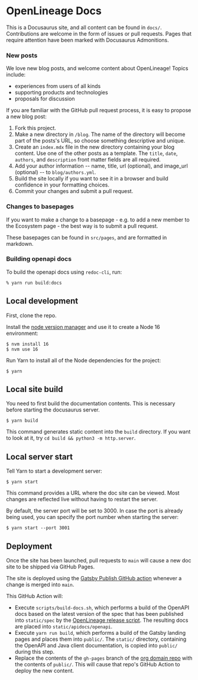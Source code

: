 # OpenLineage Docs

This is a Docusaurus site, and all content can be found in `docs/`. Contributions are welcome in the form of issues or pull requests. Pages that require attention have been marked with Docusaurus Admonitions.

### New posts

We love new blog posts, and welcome content about OpenLineage! Topics include:
* experiences from users of all kinds
* supporting products and technologies
* proposals for discussion

If you are familiar with the GitHub pull request process, it is easy to propose a new blog post:

1. Fork this project.
2. Make a new directory in `/blog`. The name of the directory will become part of the posts's URL, so choose something descriptive and unique.
3. Create an `index.mdx` file in the new directory containing your blog content. Use one of the other posts as a template. The `title`, `date`, `authors`, and `description` front matter fields are all required.
4. Add your author information -- name, title, url (optional), and image_url (optional) -- to `blog/authors.yml`. 
5. Build the site locally if you want to see it in a browser and build confidence in your formatting choices.
6. Commit your changes and submit a pull request. 

### Changes to basepages

If you want to make a change to a basepage - e.g. to add a new member to the Ecosystem page - the best way is to submit a pull request.

These basepages can be found in `src/pages`, and are formatted in markdown.

### Building openapi docs

To build the openapi docs using `redoc-cli`, run:

```
% yarn run build:docs
```

## Local development

First, clone the repo.

Install the [node version manager](https://github.com/nvm-sh/nvm) and use it to create a Node 16 environment:

```
$ nvm install 16
$ nvm use 16
```

Run Yarn to install all of the Node dependencies for the project:

```
$ yarn
```

## Local site build

You need to first build the documentation contents. This is necessary before starting the docusaurus server.

```
$ yarn build
```

This command generates static content into the `build` directory. If you want to look at it, try `cd build && python3 -m http.server`.

## Local server start

Tell Yarn to start a development server:

```
$ yarn start
```

This command provides a URL where the doc site can be viewed. Most changes are reflected live without having to restart the server.

By default, the server port will be set to 3000. In case the port is already being used, you can specify the port number when starting the server:

```
$ yarn start --port 3001
```

## Deployment

Once the site has been launched, pull requests to `main` will cause a new doc site to be shipped via GitHub Pages.

The site is deployed using the [Gatsby Publish GitHub action](https://github.com/OpenLineage/docs/blob/main/.github/workflows/deploy.yml) whenever a change is merged into `main`. 

This GitHub Action will:
* Execute `scripts/build-docs.sh`, which performs a build of the OpenAPI docs based on the latest version of the spec that has been published into `static/spec` by the [OpenLineage release script](https://github.com/OpenLineage/OpenLineage/blob/main/spec/release.sh). The resulting docs are placed into `static/apidocs/openapi`.
* Execute `yarn run build`, which performs a build of the Gatsby landing pages and places them into `public/`. The `static/` directory, containing the OpenAPI and Java client documentation, is copied into `public/` during this step.
* Replace the contents of the `gh-pages` branch of the [org domain repo](https://github.com/OpenLineage/OpenLineage.github.io) with the contents of `public/`. This will cause that repo's GitHub Action to deploy the new content.